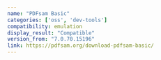 ```yaml
---
name: "PDFsam Basic"
categories: ['oss', 'dev-tools']
compatibility: emulation
display_result: "Compatible"
version_from: "7.0.70.15196"
link: https://pdfsam.org/download-pdfsam-basic/
---
```

